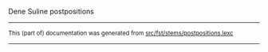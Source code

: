 
Dene Suline postpositions

* * *

<small>This (part of) documentation was generated from [src/fst/stems/postpositions.lexc](https://github.com/giellalt/lang-chp/blob/main/src/fst/stems/postpositions.lexc)</small>

---

